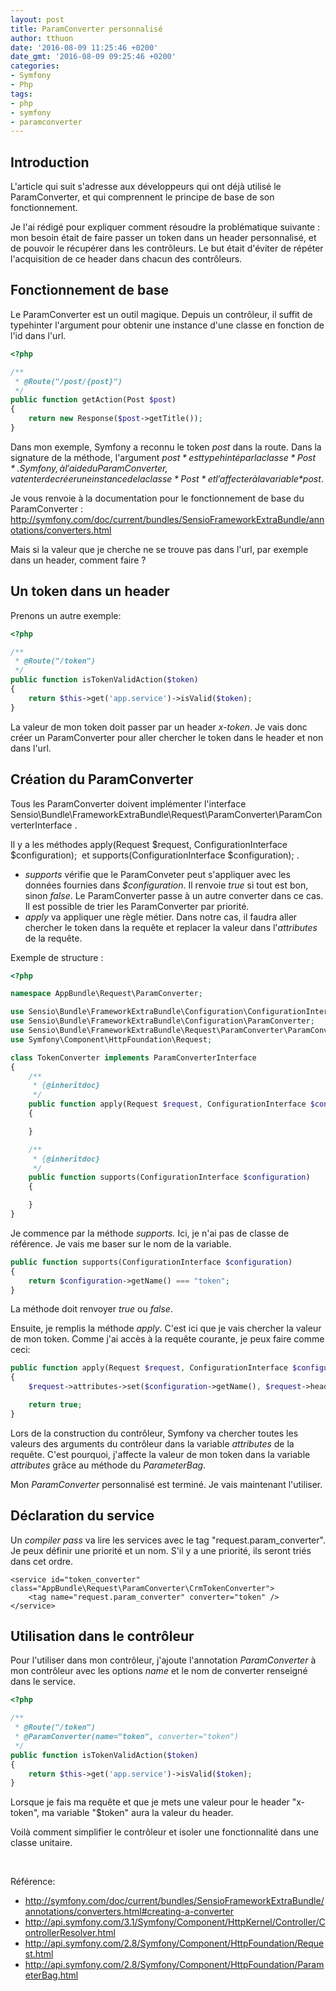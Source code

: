```yaml
---
layout: post
title: ParamConverter personnalisé
author: tthuon
date: '2016-08-09 11:25:46 +0200'
date_gmt: '2016-08-09 09:25:46 +0200'
categories:
- Symfony
- Php
tags:
- php
- symfony
- paramconverter
---
```


Introduction
------------

L'article qui suit s'adresse aux développeurs qui ont déjà utilisé le ParamConverter, et qui comprennent le principe de base de son fonctionnement.

Je l'ai rédigé pour expliquer comment résoudre la problématique suivante : mon besoin était de faire passer un token dans un header personnalisé, et de pouvoir le récupérer dans les contrôleurs. Le but était d'éviter de répéter l'acquisition de ce header dans chacun des contrôleurs.

Fonctionnement de base
----------------------

Le ParamConverter est un outil magique. Depuis un contrôleur, il suffit de typehinter l'argument pour obtenir une instance d'une classe en fonction de l'id dans l'url.

```php
<?php

/**
 * @Route("/post/{post}")
 */
public function getAction(Post $post)
{
    return new Response($post->getTitle());
}
```

Dans mon exemple, Symfony a reconnu le token *post* dans la route. Dans la signature de la méthode, l'argument *$post* est typehinté par la classe *Post*. Symfony, à l'aide du ParamConverter, va tenter de créer une instance de la classe *Post* et l'affecter à la variable *$post*.

Je vous renvoie à la documentation pour le fonctionnement de base du ParamConverter : <http://symfony.com/doc/current/bundles/SensioFrameworkExtraBundle/annotations/converters.html>

Mais si la valeur que je cherche ne se trouve pas dans l'url, par exemple dans un header, comment faire ?

Un token dans un header
-----------------------

Prenons un autre exemple:

```php
<?php

/**
 * @Route("/token")
 */
public function isTokenValidAction($token)
{
    return $this->get('app.service')->isValid($token);
}
```

La valeur de mon token doit passer par un header *x-token*. Je vais donc créer un ParamConverter pour aller chercher le token dans le header et non dans l'url.

Création du ParamConverter
--------------------------

Tous les ParamConverter doivent implémenter l'interface Sensio\\Bundle\\FrameworkExtraBundle\\Request\\ParamConverter\\ParamConverterInterface .

Il y a les méthodes apply(Request $request, ConfigurationInterface $configuration);  et supports(ConfigurationInterface $configuration); .

-   *supports* vérifie que le ParamConveter peut s'appliquer avec les données fournies dans *$configuration*. Il renvoie *true* si tout est bon, sinon *false*. Le ParamConverter passe à un autre converter dans ce cas. Il est possible de trier les ParamConverter par priorité.
-   *apply* va appliquer une règle métier. Dans notre cas, il faudra aller chercher le token dans la requête et replacer la valeur dans l'*attributes* de la requête.

Exemple de structure :

```php
<?php

namespace AppBundle\Request\ParamConverter;

use Sensio\Bundle\FrameworkExtraBundle\Configuration\ConfigurationInterface;
use Sensio\Bundle\FrameworkExtraBundle\Configuration\ParamConverter;
use Sensio\Bundle\FrameworkExtraBundle\Request\ParamConverter\ParamConverterInterface;
use Symfony\Component\HttpFoundation\Request;

class TokenConverter implements ParamConverterInterface
{
    /**
     * {@inheritdoc}
     */
    public function apply(Request $request, ConfigurationInterface $configuration)
    {

    }

    /**
     * {@inheritdoc}
     */
    public function supports(ConfigurationInterface $configuration)
    {

    }
}
```

Je commence par la méthode *supports.* Ici, je n'ai pas de classe de référence. Je vais me baser sur le nom de la variable.

```php
public function supports(ConfigurationInterface $configuration)
{
    return $configuration->getName() === "token";
}
```

La méthode doit renvoyer *true* ou *false*.

Ensuite, je remplis la méthode *apply*. C'est ici que je vais chercher la valeur de mon token. Comme j'ai accès à la requête courante, je peux faire comme ceci:

```php
public function apply(Request $request, ConfigurationInterface $configuration)
{
    $request->attributes->set($configuration->getName(), $request->headers->get('x-token'));

    return true;
}
```

Lors de la construction du contrôleur, Symfony va chercher toutes les valeurs des arguments du contrôleur dans la variable *attributes* de la requête. C'est pourquoi, j'affecte la valeur de mon token dans la variable *attributes* grâce au méthode du *ParameterBag*.

Mon *ParamConverter* personnalisé est terminé. Je vais maintenant l'utiliser.

Déclaration du service
----------------------

Un *compiler pass* va lire les services avec le tag "request.param\_converter". Je peux définir une priorité et un nom. S'il y a une priorité, ils seront triés dans cet ordre.

```xhtml
<service id="token_converter" class="AppBundle\Request\ParamConverter\CrmTokenConverter">
    <tag name="request.param_converter" converter="token" />
</service>
```

Utilisation dans le contrôleur
------------------------------

Pour l'utiliser dans mon contrôleur, j'ajoute l'annotation *ParamConverter* à mon contrôleur avec les options *name* et le nom de converter renseigné dans le service.

```php
<?php

/**
 * @Route("/token")
 * @ParamConverter(name="token", converter="token")
 */
public function isTokenValidAction($token)
{
    return $this->get('app.service')->isValid($token);
}
```

Lorsque je fais ma requête et que je mets une valeur pour le header "x-token", ma variable "$token" aura la valeur du header.

Voilà comment simplifier le contrôleur et isoler une fonctionnalité dans une classe unitaire.

 

Référence:

-   <http://symfony.com/doc/current/bundles/SensioFrameworkExtraBundle/annotations/converters.html#creating-a-converter>
-   <http://api.symfony.com/3.1/Symfony/Component/HttpKernel/Controller/ControllerResolver.html>
-   <http://api.symfony.com/2.8/Symfony/Component/HttpFoundation/Request.html>
-   <http://api.symfony.com/2.8/Symfony/Component/HttpFoundation/ParameterBag.html>


